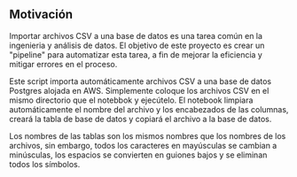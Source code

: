 ## Motivación

Importar archivos CSV a una base de datos es una tarea común en la ingenieria y análisis de datos.  El objetivo de este proyecto es crear un "pipeline" para automatizar esta tarea, a fin de mejorar la eficiencia y mitigar errores en el proceso.

Este script importa automáticamente archivos CSV a una base de datos Postgres alojada en AWS.  Simplemente coloque los archivos CSV en el mismo directorio que el notebbok y ejecútelo. El notebook limpiara automáticamente el nombre del archivo y los encabezados de las columnas, creará la tabla de base de datos y copiará el archivo a la base de datos. 

Los nombres de las tablas son los mismos nombres que los nombres de los archivos, sin embargo, todos los caracteres en mayúsculas se cambian a minúsculas, los espacios se convierten en guiones bajos y se eliminan todos los símbolos.